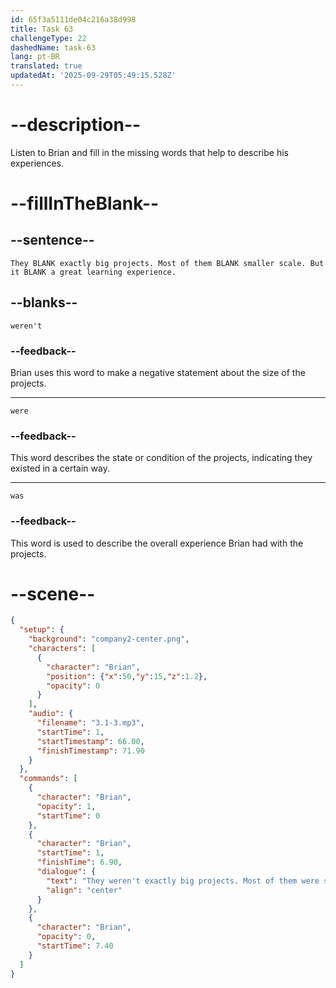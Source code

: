 ```yaml
---
id: 65f3a5111de04c216a38d998
title: Task 63
challengeType: 22
dashedName: task-63
lang: pt-BR
translated: true
updatedAt: '2025-09-29T05:49:15.528Z'
---
```


<!-- (Audio) Brian: They weren't exactly big projects. Most of them were smaller scale. But it was a great learning experience. -->

# --description--

Listen to Brian and fill in the missing words that help to describe his experiences.

# --fillInTheBlank--

## --sentence--

`They BLANK exactly big projects. Most of them BLANK smaller scale. But it BLANK a great learning experience.`

## --blanks--

`weren't`

### --feedback--

Brian uses this word to make a negative statement about the size of the projects.

---

`were`

### --feedback--

This word describes the state or condition of the projects, indicating they existed in a certain way.

---

`was`

### --feedback--

This word is used to describe the overall experience Brian had with the projects.

# --scene--

```json
{
  "setup": {
    "background": "company2-center.png",
    "characters": [
      {
        "character": "Brian",
        "position": {"x":50,"y":15,"z":1.2},
        "opacity": 0
      }
    ],
    "audio": {
      "filename": "3.1-3.mp3",
      "startTime": 1,
      "startTimestamp": 66.00,
      "finishTimestamp": 71.90
    }
  },
  "commands": [
    {
      "character": "Brian",
      "opacity": 1,
      "startTime": 0
    },
    {
      "character": "Brian",
      "startTime": 1,
      "finishTime": 6.90,
      "dialogue": {
        "text": "They weren't exactly big projects. Most of them were smaller scale, but it was a great learning experience.",
        "align": "center"
      }
    },
    {
      "character": "Brian",
      "opacity": 0,
      "startTime": 7.40
    }
  ]
}
```
